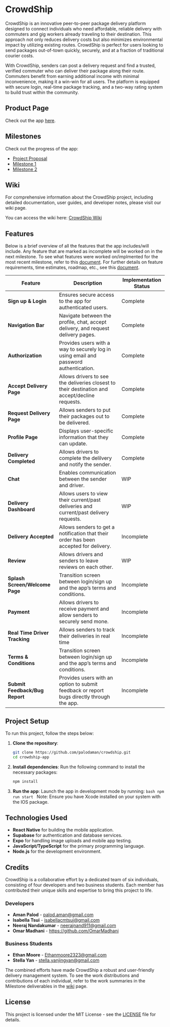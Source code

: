 # CrowdShip

CrowdShip is an innovative peer-to-peer package delivery platform designed to connect individuals who need affordable, reliable delivery with commuters and gig workers already traveling to their destination. This approach not only reduces delivery costs but also minimizes environmental impact by utilizing existing routes. CrowdShip is perfect for users looking to send packages out-of-town quickly, securely, and at a fraction of traditional courier costs.

With CrowdShip, senders can post a delivery request and find a trusted, verified commuter who can deliver their package along their route. Commuters benefit from earning additional income with minimal inconvenience, making it a win-win for all users. The platform is equipped with secure login, real-time package tracking, and a two-way rating system to build trust within the community.

## Product Page

Check out the app [here](https://webhome.csc.uvic.ca/~amanpalod/).

## Milestones

Check out the progress of the app:

- [Project Proposal](https://docs.google.com/presentation/d/1peil1iJRbVo_JsmiLLo1Ui51M7B2C_nOO8ybEi26i7I/edit?usp=sharing)
- [Milestone 1](https://www.canva.com/design/DAGTBPuQ0hA/XS5Hs-V7oXsaTxTl7JmsUg/view?utm_content=DAGTBPuQ0hA&utm_campaign=designshare&utm_medium=link&utm_source=editor)
- [Milestone 2](https://www.canva.com/design/DAGUn4-0RUc/vmg020h-dukKPFfQMnRNJg/view?utm_content=DAGUn4-0RUc&utm_campaign=designshare&utm_medium=link&utm_source=editor)

## Wiki

For comprehensive information about the CrowdShip project, including detailed documentation, user guides, and developer notes, please visit our wiki page.

You can access the wiki here: [CrowdShip Wiki](https://drive.google.com/drive/folders/1qSe8aqg4Xu0syk7wau58o0o3b7cBdhXS?usp=sharing)

## Features

Below is a brief overview of all the features that the app includes/will include. Any feature that are marked as incomplete will be worked on in the next milestone. To see what features were worked on/implmented for the most recent milestone, refer to this [document](https://docs.google.com/document/d/1JhgStE6bvh5WCnZVKJHhdOWX9sznecLxRSmc5AKlf7Y/edit?usp=sharing). For further details on feature requirements, time estimates, roadmap, etc., see this [document](https://docs.google.com/document/d/1SQmtoYWRm86sPubjcFzEQUktxFt1g6xE-WH2qUgW5bs/edit?usp=sharing).


| Feature                        | Description                                                                                    | Implementation Status |
| ------------------------------ | ---------------------------------------------------------------------------------------------- | --------------------- |
| **Sign up & Login**            | Ensures secure access to the app for authenticated users.                                      | Complete              |
| **Navigation Bar**             | Navigate between the profile, chat, accept delivery, and request delivery pages.               | Complete              |
| **Authorization**              | Provides users with a way to securely log in using email and password authentication.          | Complete              |
| **Accept Delivery Page**       | Allows drivers to see the deliveries closest to their destination and accept/decline requests. | Complete              |
| **Request Delivery Page**      | Allows senders to put their packages out to be delivered.                                      | Complete              |
| **Profile Page**               | Displays user-specific information that they can update.                                       | Complete              |
| **Delivery Completed**         | Allows drivers to complete the delilvery and notify the sender.                                | Complete              |
| **Chat**                       | Enables communication between the sender and driver.                                           | WIP                   |
| **Delivery Dashboard**         | Allows users to view their current/past deliveries and current/past delivery requests.         | WIP                   |
| **Delivery Accepted**          | Allows senders to get a notification that their order has been accepted for delivery.          | Incomplete            |
| **Review**                     | Allows drivers and senders to leave reviews on each other.                                     | WIP           |
| **Splash Screen/Welcome Page** | Transition screen between login/sign up and the app’s terms and conditions.                    | Incomplete            |
| **Payment**                    | Allows drivers to receive payment and allow senders to securely send mone.                     | Incomplete            |
| **Real Time Driver Tracking**  | Allows senders to track their deliveries in real time                                          | Incomplete            |
| **Terms & Conditions**         | Transition screen between login/sign up and the app’s terms and conditions.                    | Incomplete            |
| **Submit Feedback/Bug Report** | Provides users with an option to submit feedback or report bugs directly through the app.      | Incomplete            |

## Project Setup

To run this project, follow the steps below:

1. **Clone the repository**:

   ```bash
   git clone https://github.com/palodaman/crowdship.git
   cd crowdship-app
   ```

2. **Install dependencies**:
   Run the following command to install the necessary packages:

   ```bash
   npm install
   ```

3. **Run the app**:
   Launch the app in development mode by running:
   `bash
    npm run start
    `
   Note: Ensure you have Xcode installed on your system with the IOS package.

## Technologies Used

- **React Native** for building the mobile application.
- **Supabase** for authentication and database services.
- **Expo** for handling image uploads and mobile app testing.
- **JavaScript/TypeScript** for the primary programming language.
- **Node.js** for the development environment.

## Credits

CrowdShip is a collaborative effort by a dedicated team of six individuals, consisting of four developers and two business students. Each member has contributed their unique skills and expertise to bring this project to life.

### Developers

- **Aman Palod** - palod.aman@gmail.com
- **Isabella Tsui** - isabellacmtsui@gmail.com
- **Neeraj Nandakumar** - neerajnand911@gmail.com
- **Omar Madhani** - https://github.com/OmarMadhani

### Business Students

- **Ethan Moore** - Ethanmoore2323@gmail.com
- **Stella Yan** - stella.yanjingyan@gmail.com

The combined efforts have made CrowdShip a robust and user-friendly delivery management system. To see the work distributions and contributions of each individual, refer to the work summaries in the Milestone deliverables in the [wiki](https://drive.google.com/drive/folders/1qSe8aqg4Xu0syk7wau58o0o3b7cBdhXS?usp=sharing) page.

## License

This project is licensed under the MIT License - see the [LICENSE](LICENSE) file for details.
